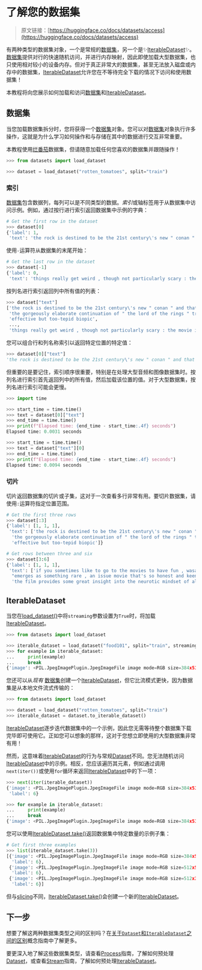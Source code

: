 # 了解您的数据集

> 原文链接：[https://huggingface.co/docs/datasets/access](https://huggingface.co/docs/datasets/access)

有两种类型的数据集对象，一个是常规的[数据集](/docs/datasets/v2.17.0/en/package_reference/main_classes#datasets.Dataset)，另一个是✨[IterableDataset](/docs/datasets/v2.17.0/en/package_reference/main_classes#datasets.IterableDataset)✨。[数据集](/docs/datasets/v2.17.0/en/package_reference/main_classes#datasets.Dataset)提供对行的快速随机访问，并进行内存映射，因此即使加载大型数据集，也只使用相对较小的设备内存。但对于真正非常大的数据集，甚至无法放入磁盘或内存中的数据集，[IterableDataset](/docs/datasets/v2.17.0/en/package_reference/main_classes#datasets.IterableDataset)允许您在不等待完全下载的情况下访问和使用数据集！

本教程将向您展示如何加载和访问[数据集](/docs/datasets/v2.17.0/en/package_reference/main_classes#datasets.Dataset)和[IterableDataset](/docs/datasets/v2.17.0/en/package_reference/main_classes#datasets.IterableDataset)。

## 数据集

当您加载数据集拆分时，您将获得一个[数据集](/docs/datasets/v2.17.0/en/package_reference/main_classes#datasets.Dataset)对象。您可以对[数据集](/docs/datasets/v2.17.0/en/package_reference/main_classes#datasets.Dataset)对象执行许多操作，这就是为什么学习如何操作和与存储在其中的数据进行交互非常重要。

本教程使用[烂番茄](https://huggingface.co/datasets/rotten_tomatoes)数据集，但请随意加载任何您喜欢的数据集并跟随操作！

```py
>>> from datasets import load_dataset

>>> dataset = load_dataset("rotten_tomatoes", split="train")
```

### 索引

[数据集](/docs/datasets/v2.17.0/en/package_reference/main_classes#datasets.Dataset)包含数据列，每列可以是不同类型的数据。*索引*或轴标签用于从数据集中访问示例。例如，通过按行进行索引返回数据集中示例的字典：

```py
# Get the first row in the dataset
>>> dataset[0]
{'label': 1,
 'text': 'the rock is destined to be the 21st century\'s new " conan " and that he\'s going to make a splash even greater than arnold schwarzenegger , jean-claud van damme or steven segal .'}
```

使用`-`运算符从数据集的末尾开始：

```py
# Get the last row in the dataset
>>> dataset[-1]
{'label': 0,
 'text': 'things really get weird , though not particularly scary : the movie is all portent and no content .'}
```

按列名进行索引返回列中所有值的列表：

```py
>>> dataset["text"]
['the rock is destined to be the 21st century\'s new " conan " and that he\'s going to make a splash even greater than arnold schwarzenegger , jean-claud van damme or steven segal .',
 'the gorgeously elaborate continuation of " the lord of the rings " trilogy is so huge that a column of words cannot adequately describe co-writer/director peter jackson\'s expanded vision of j . r . r . tolkien\'s middle-earth .',
 'effective but too-tepid biopic',
 ...,
 'things really get weird , though not particularly scary : the movie is all portent and no content .']
```

您可以组合行和列名称索引以返回特定位置的特定值：

```py
>>> dataset[0]["text"]
'the rock is destined to be the 21st century\'s new " conan " and that he\'s going to make a splash even greater than arnold schwarzenegger , jean-claud van damme or steven segal .'
```

但重要的是要记住，索引顺序很重要，特别是在处理大型音频和图像数据集时。按列名进行索引首先返回列中的所有值，然后加载该位置的值。对于大型数据集，按列名进行索引可能会更慢。

```py
>>> import time

>>> start_time = time.time()
>>> text = dataset[0]["text"]
>>> end_time = time.time()
>>> print(f"Elapsed time: {end_time - start_time:.4f} seconds")
Elapsed time: 0.0031 seconds

>>> start_time = time.time()
>>> text = dataset["text"][0]
>>> end_time = time.time()
>>> print(f"Elapsed time: {end_time - start_time:.4f} seconds")
Elapsed time: 0.0094 seconds
```

### 切片

切片返回数据集的切片或子集，这对于一次查看多行非常有用。要切片数据集，请使用`:`运算符指定位置范围。

```py
# Get the first three rows
>>> dataset[:3]
{'label': [1, 1, 1],
 'text': ['the rock is destined to be the 21st century\'s new " conan " and that he\'s going to make a splash even greater than arnold schwarzenegger , jean-claud van damme or steven segal .',
  'the gorgeously elaborate continuation of " the lord of the rings " trilogy is so huge that a column of words cannot adequately describe co-writer/director peter jackson\'s expanded vision of j . r . r . tolkien\'s middle-earth .',
  'effective but too-tepid biopic']}

# Get rows between three and six
>>> dataset[3:6]
{'label': [1, 1, 1],
 'text': ['if you sometimes like to go to the movies to have fun , wasabi is a good place to start .',
  "emerges as something rare , an issue movie that's so honest and keenly observed that it doesn't feel like one .",
  'the film provides some great insight into the neurotic mindset of all comics -- even those who have reached the absolute top of the game .']}
```

## IterableDataset

当您在[load_dataset()](/docs/datasets/v2.17.0/en/package_reference/loading_methods#datasets.load_dataset)中将`streaming`参数设置为`True`时，将加载[IterableDataset](/docs/datasets/v2.17.0/en/package_reference/main_classes#datasets.IterableDataset)。

```py
>>> from datasets import load_dataset

>>> iterable_dataset = load_dataset("food101", split="train", streaming=True)
>>> for example in iterable_dataset:
...     print(example)
...     break
{'image': <PIL.JpegImagePlugin.JpegImageFile image mode=RGB size=384x512 at 0x7F0681F5C520>, 'label': 6}
```

您还可以从*现有* [数据集](/docs/datasets/v2.17.0/en/package_reference/main_classes#datasets.Dataset)创建一个[IterableDataset](/docs/datasets/v2.17.0/en/package_reference/main_classes#datasets.IterableDataset)，但它比流模式更快，因为数据集是从本地文件流式传输的：

```py
>>> from datasets import load_dataset

>>> dataset = load_dataset("rotten_tomatoes", split="train")
>>> iterable_dataset = dataset.to_iterable_dataset()
```

[IterableDataset](/docs/datasets/v2.17.0/en/package_reference/main_classes#datasets.IterableDataset)逐步迭代数据集中的一个示例，因此您无需等待整个数据集下载完毕即可使用它。正如您可以想象的那样，这对于您想立即使用的大型数据集非常有用！

然而，这意味着[IterableDataset](/docs/datasets/v2.17.0/en/package_reference/main_classes#datasets.IterableDataset)的行为与常规[Dataset](/docs/datasets/v2.17.0/en/package_reference/main_classes#datasets.Dataset)不同。您无法随机访问[IterableDataset](/docs/datasets/v2.17.0/en/package_reference/main_classes#datasets.IterableDataset)中的示例。相反，您应该遍历其元素，例如通过调用`next(iter())`或使用`for`循环来返回[IterableDataset](/docs/datasets/v2.17.0/en/package_reference/main_classes#datasets.IterableDataset)中的下一项：

```py
>>> next(iter(iterable_dataset))
{'image': <PIL.JpegImagePlugin.JpegImageFile image mode=RGB size=384x512 at 0x7F0681F59B50>,
 'label': 6}

>>> for example in iterable_dataset:
...     print(example)
...     break
{'image': <PIL.JpegImagePlugin.JpegImageFile image mode=RGB size=384x512 at 0x7F7479DE82B0>, 'label': 6}
```

您可以使用[IterableDataset.take()](/docs/datasets/v2.17.0/en/package_reference/main_classes#datasets.IterableDataset.take)返回数据集中特定数量的示例子集：

```py
# Get first three examples
>>> list(iterable_dataset.take(3))
[{'image': <PIL.JpegImagePlugin.JpegImageFile image mode=RGB size=384x512 at 0x7F7479DEE9D0>,
  'label': 6},
 {'image': <PIL.JpegImagePlugin.JpegImageFile image mode=RGB size=512x512 at 0x7F7479DE8190>,
  'label': 6},
 {'image': <PIL.JpegImagePlugin.JpegImageFile image mode=RGB size=512x383 at 0x7F7479DE8310>,
  'label': 6}]
```

但与[slicing](access/#slicing)不同，[IterableDataset.take()](/docs/datasets/v2.17.0/en/package_reference/main_classes#datasets.IterableDataset.take)会创建一个新的[IterableDataset](/docs/datasets/v2.17.0/en/package_reference/main_classes#datasets.IterableDataset)。

## 下一步

想要了解这两种数据集类型之间的区别吗？在[关于`Dataset`和`IterableDataset`之间的区别](about_mapstyle_vs_iterable)概念指南中了解更多。

要更深入地了解这些数据集类型，请查看[Process](process)指南，了解如何预处理[Dataset](/docs/datasets/v2.17.0/en/package_reference/main_classes#datasets.Dataset)，或查看[Stream](stream)指南，了解如何预处理[IterableDataset](/docs/datasets/v2.17.0/en/package_reference/main_classes#datasets.IterableDataset)。
